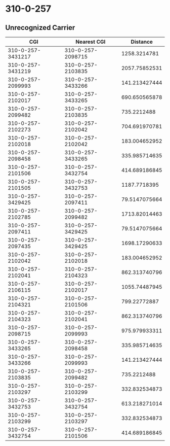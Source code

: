 # 310-0-257
## Unrecognized Carrier


| CGI | Nearest CGI | Distance |
|-----|-------------|----------|
| 310-0-257-3431217 | 310-0-257-2098715 | 1258.3214781 |
| 310-0-257-3431219 | 310-0-257-2103835 | 2057.75852531 |
| 310-0-257-2099993 | 310-0-257-3433266 | 141.213427444 |
| 310-0-257-2102017 | 310-0-257-3433265 | 690.650565878 |
| 310-0-257-2099482 | 310-0-257-2103835 | 735.2212488 |
| 310-0-257-2102273 | 310-0-257-2102042 | 704.691970781 |
| 310-0-257-2102018 | 310-0-257-2102042 | 183.004652952 |
| 310-0-257-2098458 | 310-0-257-3433265 | 335.985714635 |
| 310-0-257-2101506 | 310-0-257-3432754 | 414.689186845 |
| 310-0-257-2101505 | 310-0-257-3432753 | 1187.7718395 |
| 310-0-257-3429425 | 310-0-257-2097411 | 79.5147075664 |
| 310-0-257-2102785 | 310-0-257-2099482 | 1713.82014463 |
| 310-0-257-2097411 | 310-0-257-3429425 | 79.5147075664 |
| 310-0-257-2097435 | 310-0-257-3429425 | 1698.17290633 |
| 310-0-257-2102042 | 310-0-257-2102018 | 183.004652952 |
| 310-0-257-2102041 | 310-0-257-2104323 | 862.313740796 |
| 310-0-257-2106115 | 310-0-257-2102017 | 1055.74487945 |
| 310-0-257-2104321 | 310-0-257-2101506 | 799.22772887 |
| 310-0-257-2104323 | 310-0-257-2102041 | 862.313740796 |
| 310-0-257-2098715 | 310-0-257-2099993 | 975.979933311 |
| 310-0-257-3433265 | 310-0-257-2098458 | 335.985714635 |
| 310-0-257-3433266 | 310-0-257-2099993 | 141.213427444 |
| 310-0-257-2103835 | 310-0-257-2099482 | 735.2212488 |
| 310-0-257-2103297 | 310-0-257-2103299 | 332.832534873 |
| 310-0-257-3432753 | 310-0-257-3432754 | 613.218271014 |
| 310-0-257-2103299 | 310-0-257-2103297 | 332.832534873 |
| 310-0-257-3432754 | 310-0-257-2101506 | 414.689186845 |
